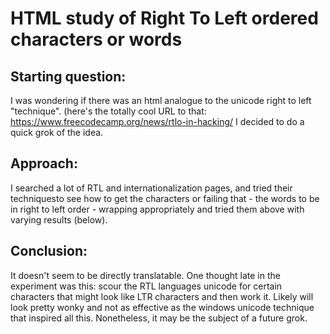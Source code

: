 # HTML study of Right To Left ordered characters or words

## Starting question:
I was wondering if there was an html analogue to the unicode right to left "technique".
(here's the totally cool URL to that: <a target="blank" href="https://www.freecodecamp.org/news/rtlo-in-hacking/">https://www.freecodecamp.org/news/rtlo-in-hacking/</a>
I decided to do a quick grok of the idea.
		  		  
## Approach:

I searched a lot of RTL and internationalization pages, and tried their techniquesto see how to get the characters or failing that - the words to be in right to left order - wrapping appropriately and tried them above with varying results (below).

## Conclusion: 

It doesn't seem to be directly translatable.  One thought late in the experiment was this: scour the RTL languages unicode for certain characters that might look like LTR characters and then work it.  Likely will look pretty wonky and not as effective as the windows unicode technique that inspired all this.  Nonetheless, it may be the subject of a future grok.  
